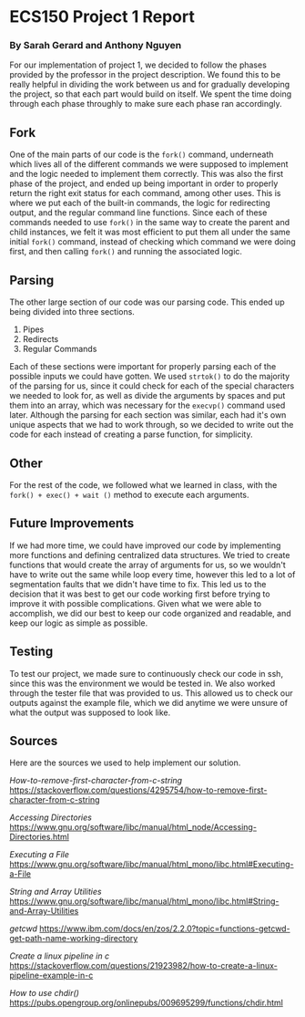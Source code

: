 # ECS150 Project 1 Report

### By Sarah Gerard and Anthony Nguyen

For our implementation of project 1, we decided to follow the phases provided by 
the professor in the project description. We found this to be really helpful in
dividing the work between us and for gradually developing the project, so that 
each part would build on itself. We spent the time doing through each phase throughly
to make sure each phase ran accordingly. 

## Fork

One of the main parts of our code is the `fork()` command, underneath which 
lives all of the different commands we were supposed to implement and the 
logic needed to implement them correctly. This was also the first phase of the
project, and ended up being important in order to properly return the right
exit status for each command, among other uses. This is where we put each of 
the built-in commands, the logic for redirecting output, and the regular
command line functions. Since each of these commands needed to use `fork()`
in the same way to create the parent and child instances, we felt it was most 
efficient to put them all under the same initial `fork()` command, instead of 
checking which command we were doing first, and then calling `fork()` and 
running the associated logic.

## Parsing

The other large section of our code was our parsing code. This ended up
being divided into three sections. 

 1. Pipes
 2. Redirects
 3. Regular Commands

Each of these sections were important for properly parsing each of the
possible inputs we could have gotten. We used `strtok()` to do the majority
of the parsing for us, since it could check for each of the special 
characters we needed to look for, as well as divide the arguments by spaces 
and put them into an array, which was necessary for the `execvp()` 
command used later. Although the parsing for each section was similar, each
had it's own unique aspects that we had to work through, so we decided to
write out the code for each instead of creating a parse function, for simplicity.

## Other

For the rest of the code, we followed what we learned in class, with the 
`fork() + exec() + wait ()` method to execute each arguments. 


## Future Improvements 
If we had more time, we could have improved our code by implementing more 
functions and defining centralized data structures. We tried to create functions
that would create the array of arguments for us, so we wouldn't have to write
out the same while loop every time, however this led to a lot of segmentation
faults that we didn't have time to fix. This led us to the decision that it was 
best to get our code working first before trying to improve it with possible
complications. Given what we were able to accomplish, we did our best to keep
our code organized and readable, and keep our logic as simple as possible.

## Testing

To test our project, we made sure to continuously check our code in ssh,
since this was the environment we would be tested in. We also worked 
through the tester file that was provided to us. This allowed us to check our
outputs against the example file, which we did anytime we were unsure of 
what the output was supposed to look like.

## Sources
Here are the sources we used to help implement our solution. 

*How-to-remove-first-character-from-c-string*
https://stackoverflow.com/questions/4295754/how-to-remove-first-character-from-c-string

*Accessing Directories* 
https://www.gnu.org/software/libc/manual/html_node/Accessing-Directories.html

*Executing a File*
https://www.gnu.org/software/libc/manual/html_mono/libc.html#Executing-a-File

*String and Array Utilities*
https://www.gnu.org/software/libc/manual/html_mono/libc.html#String-and-Array-Utilities

*getcwd*
https://www.ibm.com/docs/en/zos/2.2.0?topic=functions-getcwd-get-path-name-working-directory

*Create a linux pipeline in c*
https://stackoverflow.com/questions/21923982/how-to-create-a-linux-pipeline-example-in-c

*How to use chdir()*
https://pubs.opengroup.org/onlinepubs/009695299/functions/chdir.html
